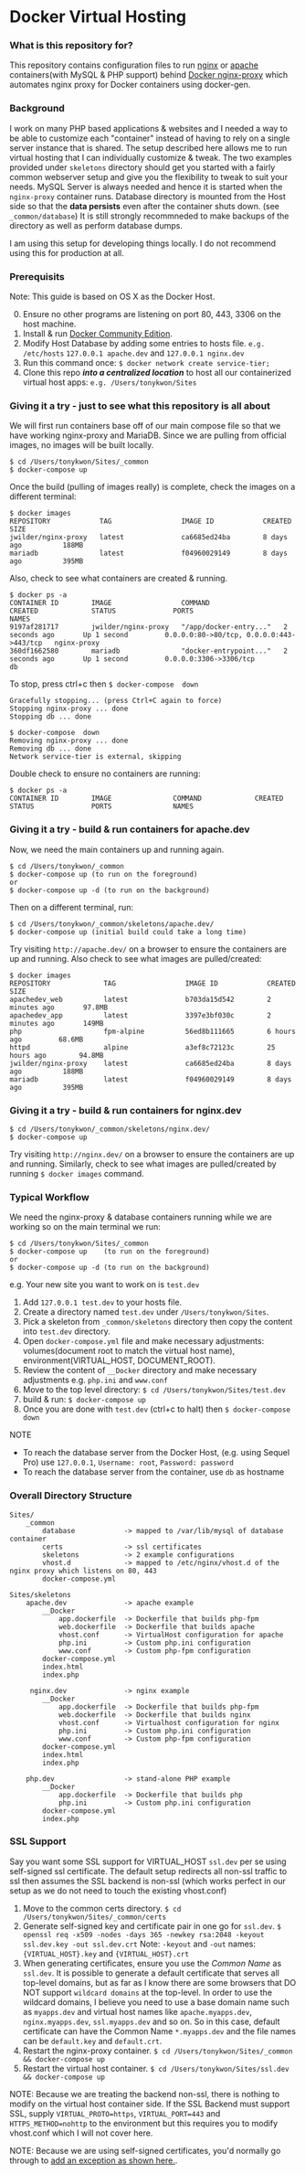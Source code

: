 # Docker Virtual Hosting #

### What is this repository for? ###

This repository contains configuration files to run [nginx](https://hub.docker.com/_/nginx/) or [apache](https://hub.docker.com/_/httpd/) containers(with MySQL & PHP support) behind [Docker nginx-proxy](https://github.com/jwilder/nginx-proxy) which automates nginx proxy for Docker containers using docker-gen.

### Background ###

I work on many PHP based applications & websites and I needed a way to be able to customize each "container" instead of having to rely on a single server instance that is shared. The setup described here allows me to run virtual hosting that I can individually customize & tweak. The two examples provided under `skeletons` directory should get you started with a fairly common webserver setup and give you the flexibility to tweak to suit your needs. MySQL Server is always needed and hence it is started when the `nginx-proxy` container runs. Database directory is mounted from the Host side so that the **data persists** even after the container shuts down. (see `_common/database`) It is still strongly recommneded to make backups of the directory as well as perform database dumps.

I am using this setup for developing things locally. I do not recommend using this for production at all.

### Prerequisits ###

Note: This guide is based on OS X as the Docker Host.

0. Ensure no other programs are listening on port 80, 443, 3306 on the host machine.
1. Install & run [Docker Community Edition](https://store.docker.com/search?type=edition&offering=community).
2. Modify Host Database by adding some entries to hosts file. `e.g. /etc/hosts`
`127.0.0.1 apache.dev` and `127.0.0.1 nginx.dev`
3. Run this command once: `$ docker network create service-tier;`
4. Clone this repo ***into a centralized location*** to host all our containerized virtual host apps: `e.g. /Users/tonykwon/Sites`

### Giving it a try - just to see what this repository is all about ###

We will first run containers base off of our main compose file so that we have working nginx-proxy and MariaDB. Since we are pulling from official images, no images will be built locally.
```
$ cd /Users/tonykwon/Sites/_common
$ docker-compose up
```

Once the build (pulling of images really) is complete, check the images on a different terminal:
```
$ docker images
REPOSITORY            TAG                 IMAGE ID            CREATED             SIZE
jwilder/nginx-proxy   latest              ca6685ed24ba        8 days ago          188MB
mariadb               latest              f04960029149        8 days ago          395MB
```

Also, check to see what containers are created & running.
```
$ docker ps -a
CONTAINER ID        IMAGE                 COMMAND                  CREATED             STATUS              PORTS                                      NAMES
9197af281717        jwilder/nginx-proxy   "/app/docker-entry..."   2 seconds ago       Up 1 second         0.0.0.0:80->80/tcp, 0.0.0.0:443->443/tcp   nginx-proxy
360df1662580        mariadb               "docker-entrypoint..."   2 seconds ago       Up 1 second         0.0.0.0:3306->3306/tcp                     db
```

To stop, press ctrl+c then `$ docker-compose  down`

```
Gracefully stopping... (press Ctrl+C again to force)
Stopping nginx-proxy ... done
Stopping db ... done

$ docker-compose  down
Removing nginx-proxy ... done
Removing db ... done
Network service-tier is external, skipping
```

Double check to ensure no containers are running:
```
$ docker ps -a
CONTAINER ID        IMAGE               COMMAND             CREATED             STATUS              PORTS               NAMES
```

### Giving it a try - build & run containers for apache.dev ###

Now, we need the main containers up and running again.

```
$ cd /Users/tonykwon/_common
$ docker-compose up (to run on the foreground)
or
$ docker-compose up -d (to run on the background)
```

Then on a different terminal, run:
```
$ cd /Users/tonykwon/_common/skeletons/apache.dev/
$ docker-compose up (initial build could take a long time)
```

Try visiting `http://apache.dev/` on a browser to ensure the containers are up and running. Also check to see what images are pulled/created:
```
$ docker images
REPOSITORY             TAG                 IMAGE ID            CREATED             SIZE
apachedev_web          latest              b703da15d542        2 minutes ago       97.8MB
apachedev_app          latest              3397e3bf030c        2 minutes ago       149MB
php                    fpm-alpine          56ed8b111665        6 hours ago         68.6MB
httpd                  alpine              a3ef8c72123c        25 hours ago        94.8MB
jwilder/nginx-proxy    latest              ca6685ed24ba        8 days ago          188MB
mariadb                latest              f04960029149        8 days ago          395MB
```

### Giving it a try - build & run containers for nginx.dev ###

```
$ cd /Users/tonykwon/_common/skeletons/nginx.dev/
$ docker-compose up
```

Try visiting `http://nginx.dev/` on a browser to ensure the containers are up and running. Similarly, check to see what images are pulled/created by running `$ docker images` command.

### Typical Workflow ###

We need the nginx-proxy & database containers running while we are working so on the main terminal we run:
```
$ cd /Users/tonykwon/Sites/_common
$ docker-compose up    (to run on the foreground)
or
$ docker-compose up -d (to run on the background)
```

e.g. Your new site you want to work on is `test.dev`

1. Add `127.0.0.1 test.dev` to your hosts file.
2. Create a directory named `test.dev` under `/Users/tonykwon/Sites`.
3. Pick a skeleton from `_common/skeletons` directory then copy the content into `test.dev` directory.
4. Open `docker-compose.yml` file and make necessary adjustments: volumes(document root to match the virtual host name), environment(VIRTUAL_HOST, DOCUMENT_ROOT).
5. Review the content of `__Docker` directory and make necessary adjustments e.g. `php.ini` and `www.conf`
6. Move to the top level directory: `$ cd /Users/tonykwon/Sites/test.dev`
7. build & run: `$ docker-compose up`
8. Once you are done with `test.dev` (ctrl+c to halt) then `$ docker-compose down`

NOTE
+ To reach the database server from the Docker Host, (e.g. using Sequel Pro) use `127.0.0.1`, `Username: root`, `Password: password`
+ To reach the database server from the container, use `db` as hostname

### Overall Directory Structure ###
```
Sites/
    _common
        database            -> mapped to /var/lib/mysql of database container
        certs               -> ssl certificates
        skeletons           -> 2 example configurations
        vhost.d             -> mapped to /etc/nginx/vhost.d of the nginx proxy which listens on 80, 443
        docker-compose.yml
```

```
Sites/skeletons
    apache.dev              -> apache example
        __Docker
            app.dockerfile  -> Dockerfile that builds php-fpm
            web.dockerfile  -> Dockerfile that builds apache
            vhost.conf      -> VirtualHost configuration for apache
            php.ini         -> Custom php.ini configuration
            www.conf        -> Custom php-fpm configuration
        docker-compose.yml
        index.html
        index.php

     nginx.dev              -> nginx example
        __Docker
            app.dockerfile  -> Dockerfile that builds php-fpm
            web.dockerfile  -> Dockerfile that builds nginx
            vhost.conf      -> Virtualhost configuration for nginx
            php.ini         -> Custom php.ini configuration
            www.conf        -> Custom php-fpm configuration
        docker-compose.yml
        index.html
        index.php

    php.dev                 -> stand-alone PHP example
        __Docker
            app.dockerfile  -> Dockerfile that builds php
            php.ini         -> Custom php.ini configuration
        docker-compose.yml
        index.php
```

### SSL Support ###

Say you want some SSL support for VIRTUAL_HOST `ssl.dev` per se using self-signed ssl certificate. The default setup redirects all non-ssl traffic to ssl then assumes the SSL backend is non-ssl (which works perfect in our setup as we do not need to touch the existing vhost.conf)

1. Move to the common certs directory. `$ cd /Users/tonykwon/Sites/_common/certs`
2. Generate self-signed key and certificate pair in one go for `ssl.dev`. `$ openssl req -x509 -nodes -days 365 -newkey rsa:2048 -keyout ssl.dev.key -out ssl.dev.crt` Note: `-keyout` and `-out` names: `{VIRTUAL_HOST}.key` and `{VIRTUAL_HOST}.crt`
3. When generating certificates, ensure you use the *Common Name* as `ssl.dev`. It is possible to generate a default certificate that serves all top-level domains, but as far as I know there are some browsers that DO NOT support `wildcard domains` at the top-level. In order to use the wildcard domains, I believe you need to use a base domain name such as `myapps.dev` and virtual host names like `apache.myapps.dev`, `nginx.myapps.dev`, `ssl.myapps.dev` and so on. So in this case, default certificate can have the Common Name `*.myapps.dev` and the file names can be `default.key` and `default.crt`.
4. Restart the nginx-proxy container. `$ cd /Users/tonykwon/Sites/_common && docker-compose up`
5. Restart the virtual host container. `$ cd /Users/tonykwon/Sites/ssl.dev && docker-compose up`

NOTE: Because we are treating the backend non-ssl, there is nothing to modify on the virtual host container side. If the SSL Backend must support SSL, supply `VIRTUAL_PROTO=https`, `VIRTUAL_PORT=443` and `HTTPS_METHOD=nohttp` to the environment but this requires you to modify vhost.conf which I will not cover here.

NOTE: Because we are using self-signed certificates, you'd normally go through to [add an exception as shown here.](https://s0.cyberciti.org/images/faq/2013/11/self-signed-certificate-warning.png).